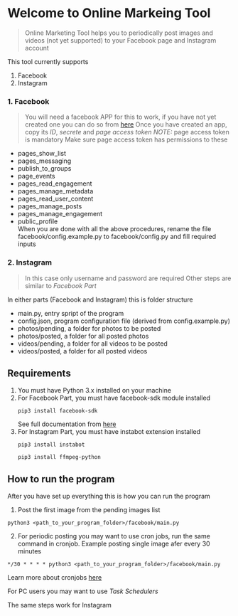 # Welcome to Online Markeing Tool
> Online Marketing Tool helps you to periodically post images and videos (not yet  supported) to your
>Facebook page and Instagram account

This tool currently supports
1. Facebook
2. Instagram

### 1. Facebook
> You will need a facebook APP for this to work, if you have not yet created one
> you can do so from [here](https://developers.facebook.com/apps)
> Once you have created an app, copy its *ID*, *secrete* and *page access token*
> *NOTE:* page access token is mandatory 
 Make sure page access token has permissions to these
 - pages_show_list
 - pages_messaging
 - publish_to_groups
 - page_events
 - pages_read_engagement
 - pages_manage_metadata
 - pages_read_user_content
 - pages_manage_posts
 - pages_manage_engagement
 - public_profile<br>
When you are done with all the above procedures, rename the file
facebook/config.example.py to facebook/config.py and fill required inputs

### 2. Instagram
> In this case only username and password are required
> Other steps are similar to *Facebook Part*

In either parts (Facebook and Instagram) this is folder structure
- main.py, entry spript of the program
- config.json, program configuration file (derived from config.example.py)
- photos/pending, a folder for photos to be posted
- photos/posted, a folder for all posted photos
- videos/pending, a folder for all videos to be posted
- videos/posted, a folder for all posted videos

## Requirements
1. You must have Python 3.x installed on your machine
2. For Facebook Part, you must have facebook-sdk module installed
    ```
    pip3 install facebook-sdk
    ```
    See full documentation from [here](https://facebook-sdk.readthedocs.io/en/latest/)
3. For Instagram Part, you must have instabot extension installed
    ```
    pip3 install instabot
    ```
    ```
    pip3 install ffmpeg-python
    ```
## How to run the program
After you have set up everything this is how you can run the program
1. Post the first image from the pending images list
```
python3 <path_to_your_program_folder>/facebook/main.py
```
2. For periodic posting you may want to use cron jobs, run the same command in cronjob.
Example posting single image afer every 30 minutes
```
*/30 * * * * python3 <path_to_your_program_folder>/facebook/main.py
```
Learn more about cronjobs [here](https://crontab.guru/)

For PC users you may want to use *Task Schedulers*

The same steps work for Instagram